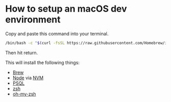 # How to setup an macOS dev environment

Copy and paste this command into your terminal.

```bash
/bin/bash -c "$(curl -fsSL https://raw.githubusercontent.com/Homebrew/install/HEAD/install.sh)" && curl -o- https://raw.githubusercontent.com/nvm-sh/nvm/v0.38.0/install.sh | bash && source ~/.nvm/nvm.sh && nvm install node && nvm use node && brew install postgresql && brew install zsh zsh-completions && sh -c "$(curl -fsSL https://raw.githubusercontent.com/robbyrussell/oh-my-zsh/master/tools/install.sh)"
```

Then hit return.

This will install the following things:

- [Brew](https://brew.sh/)
- [Node](https://nodejs.org/en/) via [NVM](https://github.com/nvm-sh/nvm#install--update-script)
- [PSQL](https://www.postgresql.org/)
- [zsh](https://www.zsh.org/)
- [oh-my-zsh](https://ohmyz.sh/)
